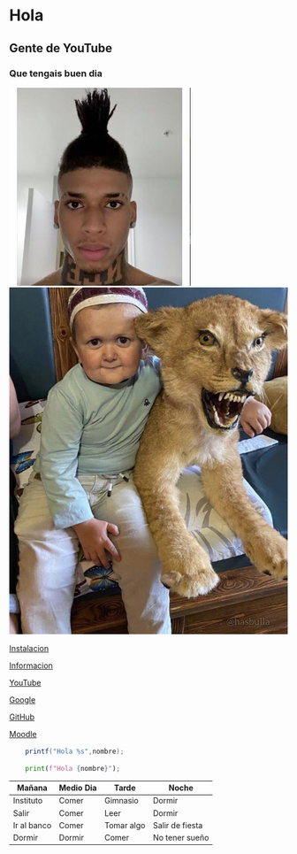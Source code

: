 # Hola

## Gente de YouTube

### Que tengais buen dia

![NLECHOPPA](/img/choppa.jpg) 
![HASBULLA](/img/hasbulla.jpg)

[Instalacion](./instalacion.md)

[Informacion](./informacion.md)

[YouTube](https://www.youtube.com/)

[Google](https://www.google.com/)

[GitHub](https://github.com/)

[Moodle](https://educacionadistancia.juntadeandalucia.es/centros/)

```java
    printf("Hola %s",nombre);
```

```python
    print(f"Hola {nombre}");
```

Mañana | Medio Dia | Tarde | Noche
------ | --------- | ----- | -----
Instituto | Comer | Gimnasio | Dormir
Salir | Comer | Leer | Dormir
Ir al banco | Comer | Tomar algo | Salir de fiesta
Dormir | Dormir | Comer | No tener sueño
